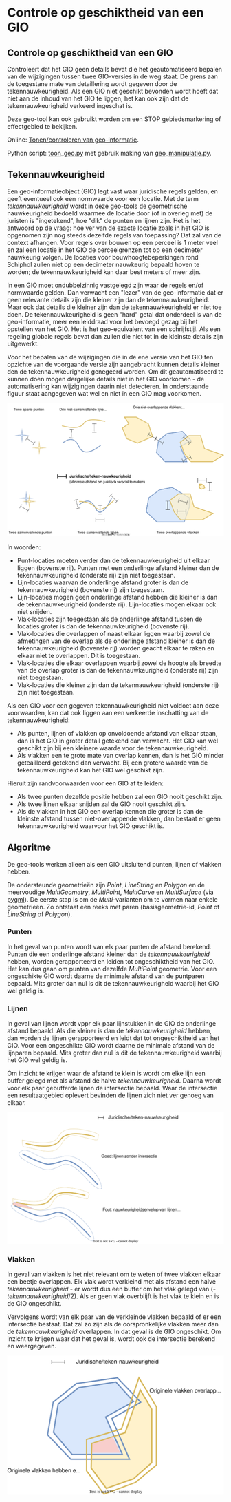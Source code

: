 # Controle op geschiktheid van een GIO

## Controle op geschiktheid van een GIO

Controleert dat het GIO geen details bevat die het geautomatiseerd bepalen van de wijzigingen tussen twee GIO-versies in de weg staat. De grens aan de toegestane mate van detaillering wordt gegeven door de tekennauwkeurigheid. Als een GIO niet geschikt bevonden wordt hoeft dat niet aan de inhoud van het GIO te liggen, het kan ook zijn dat de tekennauwkeurigheid verkeerd ingeschat is.

Deze geo-tool kan ook gebruikt worden om een STOP gebiedsmarkering of effectgebied te bekijken.

Online: [Tonen/controleren van geo-informatie](@@@GeoTools_Online_Url@@@toon_geo).

Python script: [toon_geo.py](../blob/main/broncode/geo-tools/toon_geo.py) met gebruik making van [geo_manipulatie.py](../blob/main/broncode/geo-tools/geo_manipulatie.py).


## Tekennauwkeurigheid
Een geo-informatieobject (GIO) legt vast waar juridische regels gelden, en geeft eventueel ook een normwaarde voor een locatie. Met de term *tekennauwkeurigheid* wordt in deze geo-tools de geometrische nauwkeurigheid bedoeld waarmee de locatie door (of in overleg met) de juristen is "ingetekend", hoe "dik" de punten en lijnen zijn. Het is het antwoord op de vraag: hoe ver van de exacte locatie zoals in het GIO is opgenomen zijn nog steeds dezelfde regels van toepassing? Dat zal van de context afhangen. Voor regels over bouwen op een perceel is 1 meter veel en zal een locatie in het GIO de perceelgrenzen tot op een decimeter nauwkeurig volgen. De locaties voor bouwhoogtebeperkingen rond Schiphol zullen niet op een decimeter nauwkeurig bepaald hoven te worden; de tekennauwkeurigheid kan daar best meters of meer zijn.

In een GIO moet ondubbelzinnig vastgelegd zijn waar de regels en/of normwaarde gelden. Dan verwacht een "lezer" van de geo-informatie dat er geen relevante details zijn die kleiner zijn dan de tekennauwkeurigheid. Maar ook dat details die kleiner zijn dan de tekennauwkeurigheid er niet toe doen. De tekennauwkeurigheid is geen "hard" getal dat onderdeel is van de geo-informatie, meer een leiddraad voor het bevoegd gezag bij het opstellen van het GIO. Het is het geo-equivalent van een schrijfstijl. Als een regeling globale regels bevat dan zullen die niet tot in de kleinste details zijn uitgewerkt. 

Voor het bepalen van de wijzigingen die in de ene versie van het GIO ten opzichte van de voorgaande versie zijn aangebracht kunnen details kleiner den de tekennauwkeurigheid genegeerd worden. Om dit geautomatiseerd te kunnen doen mogen dergelijke details niet in het GIO voorkomen - de automatisering kan wijzigingen daarin niet detecteren. In onderstaande figuur staat aangegeven wat wel en niet in een GIO mag voorkomen.

![(On)mogelijkheden](Tekennauwkeurigheid.svg)

In woorden:
* Punt-locaties moeten verder dan de tekennauwkeurigheid uit elkaar liggen (bovenste rij). Punten met een onderlinge afstand kleiner dan de tekennauwkeurigheid (onderste rij) zijn niet toegestaan.
* Lijn-locaties waarvan de onderlinge afstand groter is dan de tekennauwkeurigheid (bovenste rij) zijn toegestaan.
* Lijn-locaties mogen geen onderlinge afstand hebben die kleiner is dan de tekennauwkeurigheid (onderste rij). Lijn-locaties mogen elkaar ook niet snijden.
* Vlak-locaties zijn toegestaan als de onderlinge afstand tussen de locaties groter is dan de tekennauwkeurigheid (bovenste rij).
* Vlak-locaties die overlappen of naast elkaar liggen waarbij zowel de afmetingen van de overlap als de onderlinge afstand kleiner is dan de tekennauwkeurigheid (bovenste rij) worden geacht elkaar te raken en elkaar niet te overlappen. Dit is toegestaan.
* Vlak-locaties die elkaar overlappen waarbij zowel de hoogte als breedte van de overlap groter is dan de tekennauwkeurigheid (onderste rij) zijn niet toegestaan.
* Vlak-locaties die kleiner zijn dan de tekennauwkeurigheid (onderste rij) zijn niet toegestaan.

Als een GIO voor een gegeven tekennauwkeurigheid niet voldoet aan deze voorwaarden, kan dat ook liggen aan een verkeerde inschatting van de tekennauwkeurigheid:

* Als punten, lijnen of vlakken op onvoldoende afstand van elkaar staan, dan is het GIO in groter detail getekend dan verwacht. Het GIO kan wel geschikt zijn bij een kleinere waarde voor de tekennauwkeurigheid.
* Als vlakken een te grote mate van overlap kennen, dan is het GIO minder geteailleerd getekend dan verwacht. Bij een grotere waarde van de tekennauwkeurigheid kan het GIO wel geschikt zijn.

Hieruit zijn randvoorwaarden voor een GIO af te leiden:
* Als twee punten dezelfde positie hebben zal een GIO nooit geschikt zijn.
* Als twee lijnen elkaar snijden zal de GIO nooit geschikt zijn.
* Als de vlakken in het GIO een overlap kennen die groter is dan de kleinste afstand tussen niet-overlappende vlakken, dan bestaat er geen tekennauwkeurigheid waarvoor het GIO geschikt is.

## Algoritme

De geo-tools werken alleen als een GIO uitsluitend punten, lijnen of vlakken hebben.

De ondersteunde geometrieën zijn _Point_, _LineString_ en _Polygon_ en de meervoudige _MultiGeometry_, _MultiPoint_, _MultiCurve_ en _MultiSurface_ (via [pygml](https://github.com/geopython/pygml)). De eerste stap is om de _Multi_-varianten om te vormen naar enkele geometrieën. Zo ontstaat een reeks met paren (basisgeometrie-id, _Point_ of _LineString_ of _Polygon_).

### Punten
In het geval van punten wordt van elk paar punten de afstand berekend. Punten die een onderlinge afstand kleiner dan de _tekennauwkeurigheid_ hebben, worden gerapporteerd en leiden tot ongeschiktheid van het GIO. Het kan dus gaan om punten van dezelfde _MultiPoint_ geometrie. Voor een ongeschikte GIO wordt daarne de minimale afstand van de puntparen bepaald. Mits groter dan nul is dit de tekennauwkeurigheid waarbij het GIO wel geldig is.

### Lijnen
In geval van lijnen wordt vppr elk paar lijnstukken in de GIO de onderlinge afstand bepaald. Als die kleiner is dan de _tekennauwkeurigheid_ hebben, dan worden de lijnen gerapporteerd en leidt dat tot ongeschiktheid van het GIO. Voor een ongeschikte GIO wordt daarne de minimale afstand van de lijnparen bepaald. Mits groter dan nul is dit de tekennauwkeurigheid waarbij het GIO wel geldig is.

Om inzicht te krijgen waar de afstand te klein is wordt om elke lijn een buffer gelegd met als afstand de halve _tekennauwkeurigheid_. Daarna wordt voor elk paar gebufferde lijnen de intersectie bepaald. Waar de intersectie een resultaatgebied oplevert bevinden de lijnen zich niet ver genoeg van elkaar.

![Controle lijnen](DetectieOverlappendeLijnen.svg)

### Vlakken
In geval van vlakken is het niet relevant om te weten of twee vlakken elkaar een beetje overlappen. Elk vlak wordt verkleind met als afstand een halve  _tekennauwkeurigheid_ - er wordt dus een buffer om het vlak gelegd van (-_tekennauwkeurigheid_/2). Als er geen vlak overblijft is het vlak te klein en is de GIO ongeschikt.

Vervolgens wordt van elk paar van de verkleinde vlakken bepaald of er een intersectie bestaat. Dat zal zo zijn als de oorspronkelijke vlakken meer dan de _tekennauwkeurigheid_ overlappen. In dat geval is de GIO ongeschikt. Om inzicht te krijgen waar dat het geval is, wordt ook de intersectie berekend en weergegeven.

![Controle vlakken](DetectieOverlappendeVlakken.svg)
